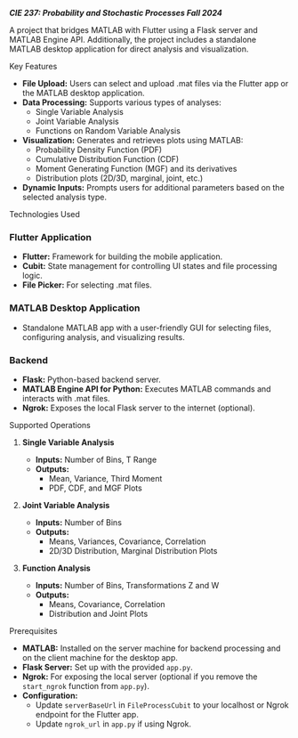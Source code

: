 ***CIE 237: Probability and Stochastic Processes Fall 2024***

A project that bridges MATLAB with Flutter using a Flask server and MATLAB Engine API. Additionally, the project includes a standalone MATLAB desktop application for direct analysis and visualization.

Key Features
- **File Upload:** Users can select and upload .mat files via the Flutter app or the MATLAB desktop application.
- **Data Processing:** Supports various types of analyses:
  - Single Variable Analysis
  - Joint Variable Analysis
  - Functions on Random Variable Analysis
- **Visualization:** Generates and retrieves plots using MATLAB:
  - Probability Density Function (PDF)
  - Cumulative Distribution Function (CDF)
  - Moment Generating Function (MGF) and its derivatives
  - Distribution plots (2D/3D, marginal, joint, etc.)
- **Dynamic Inputs:** Prompts users for additional parameters based on the selected analysis type.

Technologies Used
### Flutter Application
- **Flutter:** Framework for building the mobile application.
- **Cubit:** State management for controlling UI states and file processing logic.
- **File Picker:** For selecting .mat files.

### MATLAB Desktop Application
- Standalone MATLAB app with a user-friendly GUI for selecting files, configuring analysis, and visualizing results.

### Backend
- **Flask:** Python-based backend server.
- **MATLAB Engine API for Python:** Executes MATLAB commands and interacts with .mat files.
- **Ngrok:** Exposes the local Flask server to the internet (optional).

Supported Operations
1. **Single Variable Analysis**
   - **Inputs:** Number of Bins, T Range
   - **Outputs:**
     - Mean, Variance, Third Moment
     - PDF, CDF, and MGF Plots

2. **Joint Variable Analysis**
   - **Inputs:** Number of Bins
   - **Outputs:**
     - Means, Variances, Covariance, Correlation
     - 2D/3D Distribution, Marginal Distribution Plots

3. **Function Analysis**
   - **Inputs:** Number of Bins, Transformations Z and W
   - **Outputs:**
     - Means, Covariance, Correlation
     - Distribution and Joint Plots

Prerequisites
- **MATLAB:** Installed on the server machine for backend processing and on the client machine for the desktop app.
- **Flask Server:** Set up with the provided `app.py`.
- **Ngrok:** For exposing the local server (optional if you remove the `start_ngrok` function from `app.py`).
- **Configuration:**
  - Update `serverBaseUrl` in `FileProcessCubit` to your localhost or Ngrok endpoint for the Flutter app.
  - Update `ngrok_url` in `app.py` if using Ngrok.

